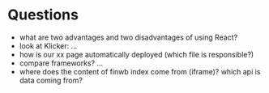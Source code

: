 # Questions

- what are two advantages and two disadvantages of using React?
- look at Klicker: …
- how is our xx page automatically deployed (which file is responsible?)
- compare frameworks? …
- where does the content of finwb index come from (iframe)? which api is data coming from?
